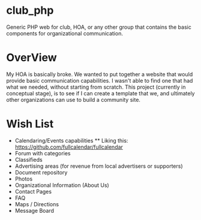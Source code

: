 # club_php
Generic PHP web for club, HOA, or any other group that contains the basic components for organizational communication.

# OverView
My HOA is basically broke.   We wanted to put together a website that would provide basic communication capabilities.  I wasn't able to find one that had what we needed, without starting from scratch.   This project (currently in conceptual stage), is to see if I can create a template that we, and ultimately other organizations can use to build a community site.   

# Wish List
* Calendaring/Events capabilities
**   Liking this: https://github.com/fullcalendar/fullcalendar
* Forum with categories
* Classifieds 
* Advertising areas (for revenue from local advertisers or supporters)
* Document repository
* Photos
* Organizational Information (About Us)
* Contact Pages
* FAQ
* Maps / Directions
* Message Board




